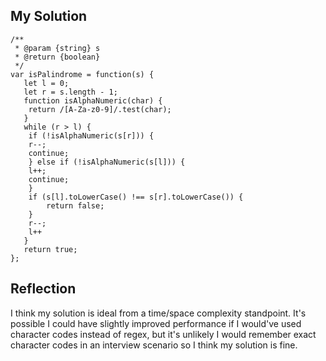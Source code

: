 ## My Solution

```
/**
 * @param {string} s
 * @return {boolean}
 */
var isPalindrome = function(s) {
   let l = 0;
   let r = s.length - 1;
   function isAlphaNumeric(char) {
    return /[A-Za-z0-9]/.test(char);
   }
   while (r > l) {
    if (!isAlphaNumeric(s[r])) {
    r--;
    continue;
    } else if (!isAlphaNumeric(s[l])) {
    l++;
    continue;
    }
    if (s[l].toLowerCase() !== s[r].toLowerCase()) {
        return false;
    }
    r--;
    l++
   }
   return true;
};
```

## Reflection

I think my solution is ideal from a time/space complexity standpoint. It's possible I could have slightly improved performance if I would've used character codes instead of regex, but it's unlikely I would remember exact character codes in an interview scenario so I think my solution is fine.
